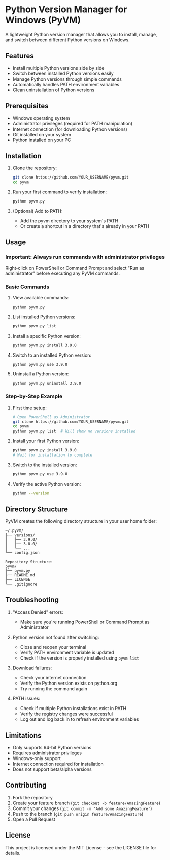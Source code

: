 # Python Version Manager for Windows (PyVM)

A lightweight Python version manager that allows you to install, manage, and switch between different Python versions on Windows.

## Features

- Install multiple Python versions side by side
- Switch between installed Python versions easily
- Manage Python versions through simple commands
- Automatically handles PATH environment variables
- Clean uninstallation of Python versions

## Prerequisites

- Windows operating system
- Administrator privileges (required for PATH manipulation)
- Internet connection (for downloading Python versions)
- Git installed on your system
- Python installed on your PC 

## Installation

1. Clone the repository:
   ```bash
   git clone https://github.com/YOUR_USERNAME/pyvm.git
   cd pyvm
   ```

2. Run your first command to verify installation:
   ```bash
   python pyvm.py
   ```

3. (Optional) Add to PATH:
   - Add the pyvm directory to your system's PATH
   - Or create a shortcut in a directory that's already in your PATH

## Usage

### Important: Always run commands with administrator privileges

Right-click on PowerShell or Command Prompt and select "Run as administrator" before executing any PyVM commands.

### Basic Commands

1. View available commands:
   ```bash
   python pyvm.py
   ```

2. List installed Python versions:
   ```bash
   python pyvm.py list
   ```

3. Install a specific Python version:
   ```bash
   python pyvm.py install 3.9.0
   ```

4. Switch to an installed Python version:
   ```bash
   python pyvm.py use 3.9.0
   ```

5. Uninstall a Python version:
   ```bash
   python pyvm.py uninstall 3.9.0
   ```

### Step-by-Step Example

1. First time setup:
   ```bash
   # Open PowerShell as Administrator
   git clone https://github.com/YOUR_USERNAME/pyvm.git
   cd pyvm
   python pyvm.py list  # Will show no versions installed
   ```

2. Install your first Python version:
   ```bash
   python pyvm.py install 3.9.0
   # Wait for installation to complete
   ```

3. Switch to the installed version:
   ```bash
   python pyvm.py use 3.9.0
   ```

4. Verify the active Python version:
   ```bash
   python --version
   ```

## Directory Structure

PyVM creates the following directory structure in your user home folder:

```
~/.pyvm/
├── versions/
│   ├── 3.9.0/
│   ├── 3.8.0/
│   └── ...
└── config.json

Repository Structure:
pyvm/
├── pyvm.py
├── README.md
├── LICENSE
└── .gitignore
```

## Troubleshooting

1. "Access Denied" errors:
   - Make sure you're running PowerShell or Command Prompt as Administrator

2. Python version not found after switching:
   - Close and reopen your terminal
   - Verify PATH environment variable is updated
   - Check if the version is properly installed using `pyvm list`

3. Download failures:
   - Check your internet connection
   - Verify the Python version exists on python.org
   - Try running the command again

4. PATH issues:
   - Check if multiple Python installations exist in PATH
   - Verify the registry changes were successful
   - Log out and log back in to refresh environment variables

## Limitations

- Only supports 64-bit Python versions
- Requires administrator privileges
- Windows-only support
- Internet connection required for installation
- Does not support beta/alpha versions

## Contributing

1. Fork the repository
2. Create your feature branch (`git checkout -b feature/AmazingFeature`)
3. Commit your changes (`git commit -m 'Add some AmazingFeature'`)
4. Push to the branch (`git push origin feature/AmazingFeature`)
5. Open a Pull Request

## License

This project is licensed under the MIT License - see the LICENSE file for details.

<!-- # Justin Anazor was here... 
# Samuel Okereafor was here ... -->
